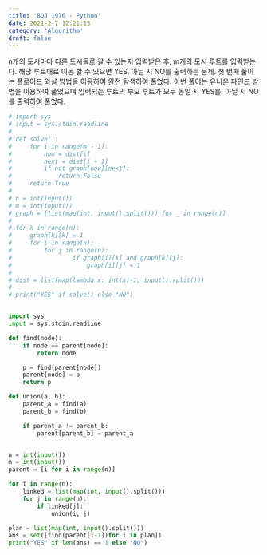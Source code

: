 ```yaml
---
title: 'BOJ 1976 - Python'
date: 2021-2-7 12:21:13
category: 'Algorithm'
draft: false
---
```

n개의 도시마다 다른 도시들로 갈 수 있는지 입력받은 후, m개의 도시 루트를 입력받는다. 해당 루트대로 이동 할 수 있으면 YES, 아닐 시 NO를 출력하는 문제. 첫 번째 풀이는 플로이드 와샬 방법을 이용하여 완전 탐색하여 풀었다. 이번 풀이는 유니온 파인드 방법을 이용하여 풀었으며 입력되는 루트의 부모 루트가 모두 동일 시 YES를, 아닐 시 NO를 출력하여 풀었다.
```python
# import sys
# input = sys.stdin.readline
#
# def solve():
#     for i in range(m - 1):
#         now = dist[i]
#         next = dist[i + 1]
#         if not graph[now][next]:
#             return False
#     return True
#
# n = int(input())
# m = int(input())
# graph = [list(map(int, input().split())) for _ in range(n)]
#
# for k in range(n):
#     graph[k][k] = 1
#     for i in range(n):
#         for j in range(n):
#                 if graph[i][k] and graph[k][j]:
#                     graph[i][j] = 1
#
# dist = list(map(lambda x: int(x)-1, input().split()))
#
# print("YES" if solve() else "NO")


import sys
input = sys.stdin.readline

def find(node):
    if node == parent[node]:
        return node

    p = find(parent[node])
    parent[node] = p
    return p

def union(a, b):
    parent_a = find(a)
    parent_b = find(b)

    if parent_a != parent_b:
        parent[parent_b] = parent_a


n = int(input())
m = int(input())
parent = [i for i in range(n)]

for i in range(n):
    linked = list(map(int, input().split()))
    for j in range(n):
        if linked[j]:
            union(i, j)

plan = list(map(int, input().split()))
ans = set([find(parent[i-1])for i in plan])
print("YES" if len(ans) == 1 else "NO")

```